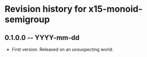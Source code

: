 # Revision history for x15-monoid-semigroup

## 0.1.0.0 -- YYYY-mm-dd

* First version. Released on an unsuspecting world.
